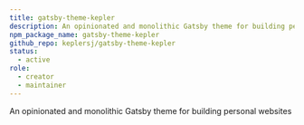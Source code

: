 ```yaml
---
title: gatsby-theme-kepler
description: An opinionated and monolithic Gatsby theme for building personal websites
npm_package_name: gatsby-theme-kepler
github_repo: keplersj/gatsby-theme-kepler
status:
  - active
role:
  - creator
  - maintainer
---
```


An opinionated and monolithic Gatsby theme for building personal websites
